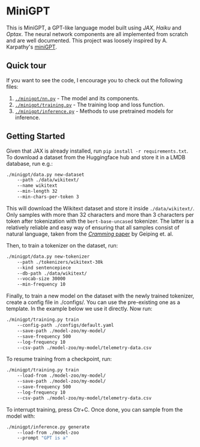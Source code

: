 # MiniGPT

This is MiniGPT, a GPT-like language model built using *JAX*, *Haiku* and
*Optax*. The neural network components are all implemented from scratch and are
well documented. This project was loosely inspired by A. Karpathy's
[miniGPT](https://github.com/karpathy/minGPT).

## Quick tour

If you want to see the code, I encourage you to check out the following files:

1. [`./minigpt/nn.py`](/minigpt/nn.py) - The model and its components.
1. [`./minigpt/training.py`](/minigpt/training.py) - The training loop and loss
   function.
1. [`./minigpt/inference.py`](/minigpt/inference.py) - Methods to use
   pretrained models for inference.

## Getting Started

Given that JAX is already installed, run `pip install -r requirements.txt`. To
download a dataset from the Huggingface hub and store it in a LMDB database,
run e.g.:

```bash
./minigpt/data.py new-dataset
    --path ./data/wikitext/
    --name wikitext
    --min-length 32
    --min-chars-per-token 3
```

This will download the Wikitext dataset and store it inside `./data/wikitext/`.
Only samples with more than 32 characters and more than 3 characters per token
after tokenization with the `bert-base-uncased` tokenizer. The latter is a
relatively reliable and easy way of ensuring that all samples consist of
natural language, taken from the [*Cramming*
paper](https://github.com/karpathy/minGPT) by Geiping et. al.

Then, to train a tokenizer on the dataset, run:

```bash
./minigpt/data.py new-tokenizer
    --path ./tokenizers/wikitext-30k
    --kind sentencepiece
    --db-path ./data/wikitext/
    --vocab-size 30000
    --min-frequency 10
```

Finally, to train a new model on the dataset with the newly trained tokenizer,
create a config file in ./configs/. You can use the pre-existing one as a
template. In the example below we use it directly. Now run:

```bash
./minigpt/training.py train
    --config-path ./configs/default.yaml
    --save-path ./model-zoo/my-model/
    --save-frequency 500
    --log-frequency 10
    --csv-path ./model-zoo/my-model/telemetry-data.csv
```

To resume training from a checkpoint, run:

```bash
./minigpt/training.py train
    --load-from ./model-zoo/my-model/
    --save-path ./model-zoo/my-model/
    --save-frequency 500
    --log-frequency 10
    --csv-path ./model-zoo/my-model/telemetry-data.csv
```

To interrupt training, press Ctr+C. Once done, you can sample from the model with:

```bash
./minigpt/inference.py generate
    --load-from ./model-zoo
    --prompt "GPT is a"
```
